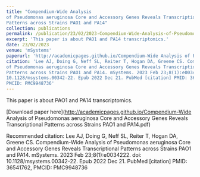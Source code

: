 ```yaml
---
title: "Compendium-Wide Analysis
of Pseudomonas aeruginosa Core and Accessory Genes Reveals Transcriptional
Patterns across Strains PAO1 and PA14"
collection: publications
permalink: /publication/23/02/2023-Compendium-Wide-Analysis-of-Pseudomonas-aeruginosa-Core-and-Accessory-Genes-Reveals-Transcriptional-Patterns-across-Strains-PAO1-and-PA14
excerpt: 'This paper is about PAO1 and PA14 transcriptomics.'
date: 23/02/2023
venue: 'mSystems'
paperurl: 'http://academicpages.github.io/Compendium-Wide Analysis of Pseudomonas aeruginosa Core and Accessory Genes Reveals Transcriptional Patterns across Strains PAO1 and PA14.pdf'
citation: 'Lee AJ, Doing G, Neff SL, Reiter T, Hogan DA, Greene CS. Compendium-Wide Analysis
of Pseudomonas aeruginosa Core and Accessory Genes Reveals Transcriptional
Patterns across Strains PAO1 and PA14. mSystems. 2023 Feb 23;8(1):e0034222. doi: 
10.1128/msystems.00342-22. Epub 2022 Dec 21. PubMed [citation] PMID: 36541762,
PMCID: PMC9948736'
---
```

This paper is about PAO1 and PA14 transcriptomics.

[Download paper here](http://academicpages.github.io/Compendium-Wide Analysis of Pseudomonas aeruginosa Core and Accessory Genes Reveals Transcriptional Patterns across Strains PAO1 and PA14.pdf)

Recommended citation: Lee AJ, Doing G, Neff SL, Reiter T, Hogan DA, Greene CS. Compendium-Wide Analysis
of Pseudomonas aeruginosa Core and Accessory Genes Reveals Transcriptional
Patterns across Strains PAO1 and PA14. mSystems. 2023 Feb 23;8(1):e0034222. doi: 
10.1128/msystems.00342-22. Epub 2022 Dec 21. PubMed [citation] PMID: 36541762,
PMCID: PMC9948736